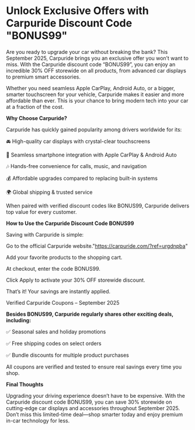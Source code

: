 # Unlock Exclusive Offers with Carpuride Discount Code "BONUS99"

Are you ready to upgrade your car without breaking the bank? This September 2025, Carpuride brings you an exclusive offer you won’t want to miss. With the Carpuride discount code “BONUS99”, you can enjoy an incredible 30% OFF storewide on all products, from advanced car displays to premium smart accessories.

Whether you need seamless Apple CarPlay, Android Auto, or a bigger, smarter touchscreen for your vehicle, Carpuride makes it easier and more affordable than ever. This is your chance to bring modern tech into your car at a fraction of the cost.

**Why Choose Carpuride?**

Carpuride has quickly gained popularity among drivers worldwide for its:

🚘 High-quality car displays with crystal-clear touchscreens

📱 Seamless smartphone integration with Apple CarPlay & Android Auto

🎶 Hands-free convenience for calls, music, and navigation

💰 Affordable upgrades compared to replacing built-in systems

🌍 Global shipping & trusted service

When paired with verified discount codes like BONUS99, Carpuride delivers top value for every customer.

**How to Use the Carpuride Discount Code BONUS99**

Saving with Carpuride is simple:

Go to the official Carpuride website."https://carpuride.com/?ref=urgdnpba"

Add your favorite products to the shopping cart.

At checkout, enter the code BONUS99.

Click Apply to activate your 30% OFF storewide discount.

That’s it! Your savings are instantly applied.

Verified Carpuride Coupons – September 2025

**Besides BONUS99, Carpuride regularly shares other exciting deals, including:**

✅ Seasonal sales and holiday promotions

✅ Free shipping codes on select orders

✅ Bundle discounts for multiple product purchases

All coupons are verified and tested to ensure real savings every time you shop.

**Final Thoughts**

Upgrading your driving experience doesn’t have to be expensive. With the Carpuride discount code BONUS99, you can save 30% storewide on cutting-edge car displays and accessories throughout September 2025. Don’t miss this limited-time deal—shop smarter today and enjoy premium in-car technology for less.
